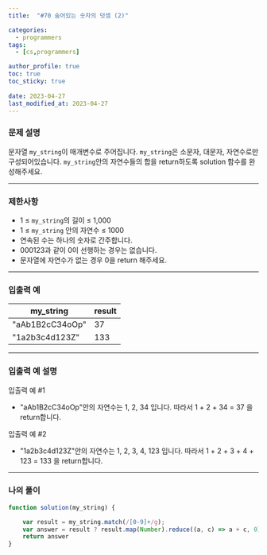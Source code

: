 ```yaml
---
title:  "#70 숨어있는 숫자의 덧셈 (2)"

categories:
  - programmers
tags:
  - [cs,programmers]

author_profile: true
toc: true
toc_sticky: true
 
date: 2023-04-27
last_modified_at: 2023-04-27
---
```


### 문제 설명

문자열 `my_string`이 매개변수로 주어집니다. `my_string`은 소문자, 대문자, 자연수로만 구성되어있습니다. `my_string`안의 자연수들의 합을 return하도록 solution 함수를 완성해주세요.

---

### 제한사항

- 1 ≤ `my_string`의 길이 ≤ 1,000
- 1 ≤ `my_string` 안의 자연수 ≤ 1000
- 연속된 수는 하나의 숫자로 간주합니다.
- 000123과 같이 0이 선행하는 경우는 없습니다.
- 문자열에 자연수가 없는 경우 0을 return 해주세요.

---

### 입출력 예

| my_string | result |
| --- | --- |
| "aAb1B2cC34oOp" | 37 |
| "1a2b3c4d123Z" | 133 |

---

### **입출력 예 설명**

입출력 예 #1

- "aAb1B2cC34oOp"안의 자연수는 1, 2, 34 입니다. 따라서 1 + 2 + 34 = 37 을 return합니다.

입출력 예 #2

- "1a2b3c4d123Z"안의 자연수는 1, 2, 3, 4, 123 입니다. 따라서 1 + 2 + 3 + 4 + 123 = 133 을 return합니다.

---

### 나의 풀이

```jsx
function solution(my_string) {

    var result = my_string.match(/[0-9]+/g);
    var answer = result ? result.map(Number).reduce((a, c) => a + c, 0) : 0;
    return answer
}
```